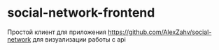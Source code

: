 # social-network-frontend
Простой клиент для приложения https://github.com/AlexZahv/social-network для визуализации работы с api
